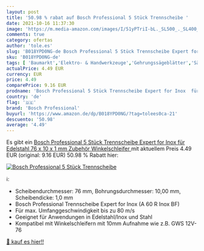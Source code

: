 ```yaml
---
layout: post
title: '50.98 % rabat auf Bosch Professional 5 Stück Trennscheibe '
date: 2021-10-16 11:37:30
image: 'https://m.media-amazon.com/images/I/51yPTriI-bL._SL500_._SL400_.jpg'
comments: true
category: ofertas
author: 'tole.es'
slug: 'B018YPD0NG-de Bosch Professional 5 Stück Trennscheibe Expert for Inox...'
sku: 'B018YPD0NG-de'
tags: [ 'Baumarkt','Elektro- & Handwerkzeuge','Gehrungssägeblätter','Sägeblätter','Zubehör für Elektrowerkzeuge','bosch professional', ]
actualPrice: 4.49 EUR
currency: EUR
price: 4.49
comparePrice: 9.16 EUR
prodname: 'Bosch Professional 5 Stück Trennscheibe Expert for Inox  für Edelstahl  76 x 10 x 1 mm  Zubehör Winkelschleifer '
country: 'de'
flag: '🇩🇪'
brand: 'Bosch Professional'
buyurl: 'https://www.amazon.de/dp/B018YPD0NG/?tag=tolees0ca-21'
descuento: '50.98'
average: '4.49'
---
```


Es gibt ein [Bosch Professional 5 Stück Trennscheibe Expert for Inox  für Edelstahl  76 x 10 x 1 mm  Zubehör Winkelschleifer ](https://www.amazon.de/dp/B018YPD0NG/?tag=tolees0ca-21) mit aktuellem Preis 4.49 EUR (original: 9.16 EUR) 50.98 % Rabatt hier:

[![Bosch Professional 5 Stück Trennscheibe ](https://m.media-amazon.com/images/I/51yPTriI-bL._SL500_._SL400_.jpg)](https://www.amazon.de/dp/B018YPD0NG/?tag=tolees0ca-21)

ℹ️:

- Scheibendurchmesser: 76 mm, Bohrungsdurchmesser: 10,00 mm, Scheibendicke: 1,0 mm
- Bosch Professional Trennscheibe Expert for Inox (A 60 R Inox BF)
- Für max. Umfanggeschwindigkeit bis zu 80 m/s
- Geeignet für Anwendungen in Edelstahl/Inox und Stahl
- Kompatibel mit Winkelschleifern mit 10mm Aufnahme wie z.B. GWS 12V-76

[🛒 kauf es hier!!](https://www.amazon.de/dp/B018YPD0NG/?tag=tolees0ca-21)
